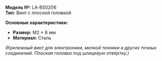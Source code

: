 **Модель №:** LA-BS0206  
**Тип:** Винт с плоской головкой  

**Основные характеристики:**  
- **Размер:** М2 × 6 мм  
- **Материал:** Сталь  

*(Крепежный винт для электроники, мелкой техники и других точных соединений. Плоская головка под шлицевую отвёртку.)*